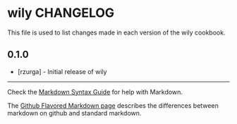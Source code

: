wily CHANGELOG
==============

This file is used to list changes made in each version of the wily cookbook.

0.1.0
-----
- [rzurga] - Initial release of wily

- - -
Check the [Markdown Syntax Guide](http://daringfireball.net/projects/markdown/syntax) for help with Markdown.

The [Github Flavored Markdown page](http://github.github.com/github-flavored-markdown/) describes the differences between markdown on github and standard markdown.
